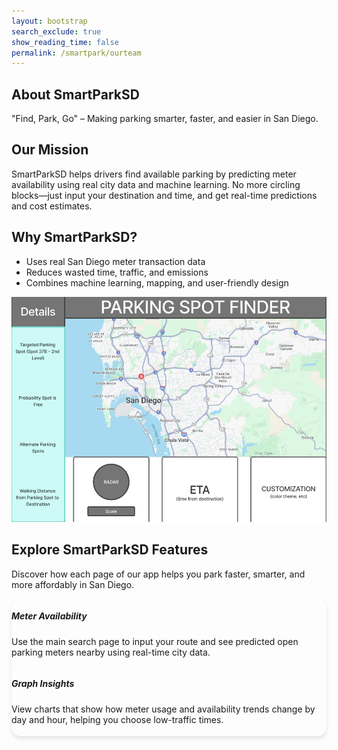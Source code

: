 ```yaml
---
layout: bootstrap
search_exclude: true
show_reading_time: false
permalink: /smartpark/ourteam
---
```


<!-- Stylesheets -->
<link rel="stylesheet" href="https://cdn.jsdelivr.net/npm/bootstrap-icons@1.10.5/font/bootstrap-icons.css">
<link href="https://unpkg.com/aos@2.3.1/dist/aos.css" rel="stylesheet">
<script src="https://cdn.jsdelivr.net/npm/bootstrap@5.3.2/dist/js/bootstrap.bundle.min.js"></script>


<section class="container py-5">
  <!-- About Section -->
  <div class="text-center mb-5" data-aos="fade-down">
    <h1 class="display-4 fw-bold">About SmartParkSD</h1>
    <p class="lead">"Find, Park, Go" – Making parking smarter, faster, and easier in San Diego.</p>
  </div>

  <div class="row align-items-center g-5">
    <div class="col-md-6" data-aos="fade-right">
      <h2 class="h4 mb-3">Our Mission</h2>
      <p>SmartParkSD helps drivers find available parking by predicting meter availability using real city data and machine learning. No more circling blocks—just input your destination and time, and get real-time predictions and cost estimates.</p>
      
  <h2 class="h4 mt-5 mb-3">Why SmartParkSD?</h2>
    <ul class="list-unstyled">
        <li class="mb-2"><i class="bi bi-check-circle-fill text-success me-2"></i>Uses real San Diego meter transaction data</li>
        <li class="mb-2"><i class="bi bi-check-circle-fill text-success me-2"></i>Reduces wasted time, traffic, and emissions</li>
        <li class="mb-2"><i class="bi bi-check-circle-fill text-success me-2"></i>Combines machine learning, mapping, and user-friendly design</li>
      </ul>
    </div>

  <div class="col-md-6 text-center" data-aos="fade-left">
      <img src="https://raw.githubusercontent.com/Hypernova101/parking_backend/refs/heads/main/images/figma.png" alt="App Preview" class="img-fluid rounded shadow-lg hover-zoom" style="max-height: 400px;">
    </div>
  </div>

 <!-- Features Section - UPDATED -->
  <div class="row mt-5">
    <div class="col text-center" data-aos="fade-up">
      <h2 class="display-5 fw-bold mb-4">Explore SmartParkSD Features</h2>
      <p class="lead">Discover how each page of our app helps you park faster, smarter, and more affordably in San Diego.</p>
    </div>
  </div>

<!-- Features Section -->
<div class="row g-4">
  <!-- Meter Availability -->
  <div class="col-md-4" data-aos="fade-up" data-aos-delay="100">
    <div class="card card-expand border-0 shadow-sm rounded-4 p-4 h-100 bg-light hover-shadow">
      <div class="d-flex align-items-center mb-3">
        <i class="bi bi-geo-alt-fill text-primary fs-3 me-3"></i>
        <h5 class="mb-0 fw-bold text-dark">Meter Availability</h5>
      </div>
      <p class="text-muted mb-0">
        Use the main search page to input your route and see predicted open parking meters nearby using real-time city data.
      </p>
      <div class="usage-info text-muted small">
        <hr>
        <strong>How to Use:</strong>
        <ul class="ps-3 mb-2">
          <li>📍 Enter your destination.</li>
          <li>🕒 Choose your arrival time.</li>
          <li>📊 View nearby open meters.</li>
        </ul>
        <a href="https://hypernova101.github.io/parking_frontend/map/" class="text-primary text-decoration-none fw-semibold" target="_blank">
          → Go to Meter Map
          <a href="https://hypernova101.github.io/parking_frontend/availability" class="d-block mt-2 text-primary text-decoration-none fw-semibold" target="_blank">
  <i class="bi bi-journal-text me-1"></i> Learn more about the Design of Availability Page
</a>

        </a>
      </div>
    </div>
  </div>

  <!-- Graph Insights -->
  <div class="col-md-4" data-aos="fade-up" data-aos-delay="200">
    <div class="card card-expand border-0 shadow-sm rounded-4 p-4 h-100 bg-light hover-shadow">
      <div class="d-flex align-items-center mb-3">
        <i class="bi bi-graph-up text-success fs-3 me-3"></i>
        <h5 class="mb-0 fw-bold text-dark">Graph Insights</h5>
      </div>
      <p class="text-muted mb-0">
        View charts that show how meter usage and availability trends change by day and hour, helping you choose low-traffic times.
      </p>
      <div class="usage-info text-muted small">
        <hr>
        <strong>How to Use:</strong>
        <ul class="ps-3 mb-2">
          <li>📈 Choose a day/time range.</li>
          <li>📊 See heatmaps and trends.</li>
          <li>🧠 Plan ahead for easy parking.</li>
        </ul>
        <a href="https://hypernova101.github.io/parking_frontend/smartpark/history" class="text-success text-decoration-none fw-semibold" target="_blank">
          → View Graph Insights
          <a href="https://hypernova101.github.io/parking_frontend/graphs" class="d-block mt-2 text-success text-decoration-none fw-semibold" target="_blank">
  <i class="bi bi-journal-text me-1"></i> Learn more about the Design of Graph Trends Page
</a>

        </a>
      </div>
    </div>
  </div>

  <!-- Price & Rate Estimates -->
  <div class="col-md-4" data-aos="fade-up" data-aos-delay="300">
    <div class="card card-expand border-0 shadow-sm rounded-4 p-4 h-100 bg-light hover-shadow">
      <div class="d-flex align-items-center mb-3">
        <i class="bi bi-currency-dollar text-warning fs-3 me-3"></i>
        <h5 class="mb-0 fw-bold text-dark">Price & Rate Estimates</h5>
      </div>
      <p class="text-muted mb-0">
        See expected pricing and compare meter rates across time and zones to pick cost-effective parking options ahead of time.
      </p>
      <div class="usage-info text-muted small">
        <hr>
        <strong>How to Use:</strong>
        <ul class="ps-3 mb-2">
          <li>💰 Enter location and time range.</li>
          <li>🔍 Compare nearby rates.</li>
          <li>📅 Choose affordable options.</li>
        </ul>
        <a href="https://hypernova101.github.io/parking_frontend/smartpark/pricing" class="text-warning text-decoration-none fw-semibold" target="_blank">
          → Estimate Pricing
          <a href="https://hypernova101.github.io/parking_frontend/pricing" class="d-block mt-2 text-warning text-decoration-none fw-semibold" target="_blank">
  <i class="bi bi-journal-text me-1"></i> Learn more about Pricing & Rates
</a>

        </a>
      </div>
    </div>
  </div>
</div>




 <!-- Meet the Team Section -->
<div class="row mt-5 text-center">
  <div class="col-12">
    <h2 class="display-4 fw-bold mb-4" style="font-size: 2.5rem;">Meet the Team</h2>
  </div>
</div>

<div class="row g-4 justify-content-center">
  <!-- Mihir -->
  <div class="col-10 col-sm-6 col-md-4 col-lg-3">
    <div class="card shadow-sm border-0 rounded-4 h-100 text-center p-4 bg-white hover-shadow">
      <div class="card-body">
        <h5 class="fw-bold mb-2 text-dark">Mihir</h5>
        <p class="text-muted small mb-0">Scrum Master 🧑‍💻</p>
      </div>
    </div>
  </div>

  <!-- Shawn -->
  <div class="col-10 col-sm-6 col-md-4 col-lg-3">
    <div class="card shadow-sm border-0 rounded-4 h-100 text-center p-4 bg-white hover-shadow">
      <div class="card-body">
        <h5 class="fw-bold mb-2 text-dark">Shawn</h5>
        <p class="text-muted small mb-0">Backend Engineer 🖥️</p>
      </div>
    </div>
  </div>

  <!-- Kiruthic -->
  <div class="col-10 col-sm-6 col-md-4 col-lg-3">
    <div class="card shadow-sm border-0 rounded-4 h-100 text-center p-4 bg-white hover-shadow">
      <div class="card-body">
        <h5 class="fw-bold mb-2 text-dark">Kiruthic</h5>
        <p class="text-muted small mb-0">ML Engineer 🤖</p>
      </div>
    </div>
  </div>

  <!-- Xavier -->
  <div class="col-10 col-sm-6 col-md-4 col-lg-3">
    <div class="card shadow-sm border-0 rounded-4 h-100 text-center p-4 bg-white hover-shadow">
      <div class="card-body">
        <h5 class="fw-bold mb-2 text-dark">Xavier</h5>
        <p class="text-muted small mb-0">Assistant Scrum Master 💼</p>
      </div>
    </div>
  </div>

  <!-- Spencer -->
  <div class="col-10 col-sm-6 col-md-4 col-lg-3">
    <div class="card shadow-sm border-0 rounded-4 h-100 text-center p-4 bg-white hover-shadow">
      <div class="card-body">
        <h5 class="fw-bold mb-2 text-dark">Spencer</h5>
        <p class="text-muted small mb-0">Frontend Developer 🎨</p>
      </div>
    </div>
  </div>
</div>
</section>

<!-- Hover Zoom CSS -->
<style>
  #meet-the-team-section h2 {
  font-size: 2.5rem;
  font-weight: bold;
}

/* Enhance the card style */
.card {
  border-radius: 15px;
  box-shadow: 0 4px 6px rgba(0, 0, 0, 0.1);
  transition: all 0.3s ease;
}


.card:hover {
  transform: scale(1.05);
  box-shadow: 0 8px 12px rgba(0, 0, 0, 0.15);
}

/* Ensure spacing and style for team roles */
.card-body p {
  font-size: 1rem;
  color: #555;
  font-weight: 500;
}

/* Larger cards on desktop */
@media (min-width: 992px) {
  .card {
    width: 280px;
    height: 320px;
  }
}

.hover-zoom {
  transition: transform 0.3s ease;
}
.hover-zoom:hover {
  transform: scale(1.05);
}

.hover-shadow {
  transition: box-shadow 0.3s ease;
}
.hover-shadow:hover {
  box-shadow: 0 8px 20px rgba(0, 0, 0, 0.2);
}

/* Hover dropdown style */
.dropdown:hover .dropdown-menu {
  display: block;
  opacity: 1;
  visibility: visible;
  transform: translateY(0);
}

/* Start hidden + animated */
.dropdown-menu {
  display: block;
  opacity: 0;
  visibility: hidden;
  transform: translateY(10px);
  transition: all 0.3s ease;
  pointer-events: none;
}

/* Enable pointer events when hovered */
.dropdown:hover .dropdown-menu {
  pointer-events: auto;
}

.card-expand {
  position: relative;
  overflow: hidden;
  transition: all 0.4s ease;
  height: 220px; /* initial collapsed height */
}

.card-expand .usage-info {
  opacity: 0;
  max-height: 0;
  transition: all 0.4s ease;
  overflow: hidden;
}

.card-expand:hover {
  height: 360px; /* expanded height */
}

.card-expand:hover .usage-info {
  opacity: 1;
  transform: translateY(0);
  pointer-events: auto;
  max-height: 1000px;
}

.usage-info {
  opacity: 0;
  transform: translateY(20px);
  transition: all 0.4s ease;
  pointer-events: none;
  max-height: 0;
  overflow: hidden;
}

.hover-shadow:hover {
  box-shadow: 0 8px 20px rgba(0, 0, 0, 0.15);
}

.card-body h5 {
  font-size: 1.25rem;
}

.card-body p {
  font-size: 0.9rem;
}

@media (max-width: 768px) {
  .card-body h5 {
    font-size: 1.1rem;
  }
}

/* Ensure that Meet the Team section is fully visible */
#meet-the-team-section {
  display: block !important;
  visibility: visible !important;
  opacity: 1 !important;
}

/* Ensure cards are fully visible */
.card-body {
  visibility: visible !important;
  opacity: 1 !important;
}

</style>

<!-- Scripts -->

<script src="https://unpkg.com/aos@2.3.1/dist/aos.js"></script>
<script>
  document.addEventListener('DOMContentLoaded', function () {
    AOS.init();
  });
</script>